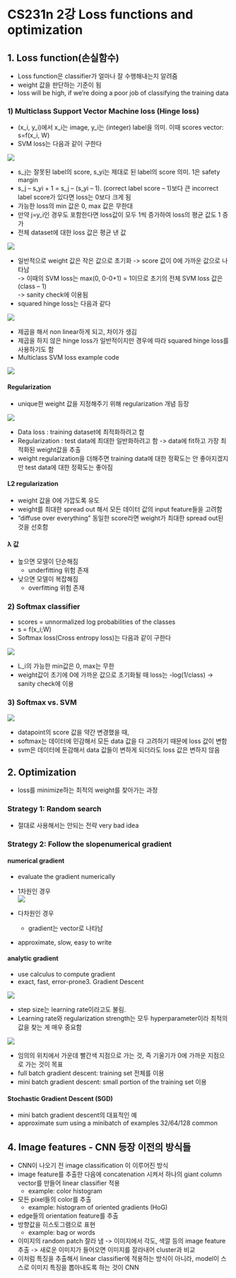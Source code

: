 # CS231n 2강 Loss functions and optimization

## 1. Loss function(손실함수)
- Loss function은 classifier가 얼마나 잘 수행해내는지 알려줌
- weight 값을 판단하는 기준이 됨
- loss will be high, if we’re doing a poor job of classifying the training data

### 1) Multiclass Support Vector Machine loss (Hinge loss)
- (x_i, y_i)에서 x_i는 image, y_i는 (integer) label을 의미. 이때 scores vector: s=f(x_i, W)
- SVM loss는 다음과 같이 구한다
 
![](https://img1.daumcdn.net/thumb/R1280x0/?scode=mtistory2&fname=https%3A%2F%2Fblog.kakaocdn.net%2Fdn%2F0tezW%2Fbtq8cQIUB8A%2Fr9zOokxuPgfQrLF7R3oc71%2Fimg.png)

- s_j는 잘못된 label의 score, s_yi는 제대로 된 label의 score 의미. 1은 safety margin
- s_j – s_yi + 1 = s_j – (s_yi – 1). (correct label score – 1)보다 큰 incorrect label score가 있다면 loss는 0보다 크게 됨
- 가능한 loss의 min 값은 0, max 값은 무한대
- 만약 j=y_i인 경우도 포함한다면 loss값이 모두 1씩 증가하여 loss의 평균 값도 1 증가
- 전체 dataset에 대한 loss 값은 평균 낸 값

![](https://img1.daumcdn.net/thumb/R1280x0/?scode=mtistory2&fname=https%3A%2F%2Fblog.kakaocdn.net%2Fdn%2Fcy1rHI%2Fbtq8cFVxIgW%2F9QJKFYnBKOqjUQM5dGWbb1%2Fimg.png)

- 일반적으로 weight 값은 작은 값으로 초기화 -> score 값이 0에 가까운 값으로 나타남  
  -> 이때의 SVM loss는 max(0, 0-0+1) = 1이므로 초기의 전체 SVM loss 값은 (class – 1)  
  -> sanity check에 이용됨  
- squared hinge loss는 다음과 같다

![](https://img1.daumcdn.net/thumb/R1280x0/?scode=mtistory2&fname=https%3A%2F%2Fblog.kakaocdn.net%2Fdn%2FbfZkxo%2Fbtq8cPDe4pM%2F9pKCX6kTaOdkzJh4KoSonk%2Fimg.png)

- 제곱을 해서 non linear하게 되고, 차이가 생김
- 제곱을 하지 않은 hinge loss가 일반적이지만 경우에 따라 squared hinge loss를 사용하기도 함
- Multiclass SVM loss example code

![](https://img1.daumcdn.net/thumb/R1280x0/?scode=mtistory2&fname=https%3A%2F%2Fblog.kakaocdn.net%2Fdn%2FbuHXnT%2Fbtq8bqjDhVY%2FOlSAUSkznR8DuHzQ9VL1P0%2Fimg.png)

#### Regularization

- unique한 weight 값을 지정해주기 위해 regularization 개념 등장

![](https://img1.daumcdn.net/thumb/R1280x0/?scode=mtistory2&fname=https%3A%2F%2Fblog.kakaocdn.net%2Fdn%2Fb6Z8ii%2Fbtq8cNTmhK2%2FtKe1NmJSvukwWLsxWrGsL0%2Fimg.png)

- Data loss : training dataset에 최적화하려고 함
- Regularization : test data에 최대한 일반화하려고 함
  -> data에 fit하고 가장 최적화된 weight값을 추출
- weight regularization을 더해주면 training data에 대한 정확도는 안 좋아지겠지만 test data에 대한 정확도는 좋아짐

#### L2 regularization

- weight 값을 0에 가깝도록 유도
- weight를 최대한 spread out 해서 모든 데이터 값의 input feature들을 고려함
- “diffuse over everything” 동일한 score라면 weight가 최대한 spread out된 것을 선호함

#### λ 값

- 높으면 모델이 단순해짐
  - underfitting 위험 존재
- 낮으면 모델이 복잡해짐
  - overfitting 위험 존재

### 2) Softmax classifier
- scores = unnormalized log probabilities of the classes
- s = f(x_i;W)
- Softmax loss(Cross entropy loss)는 다음과 같이 구한다

 ![](https://img1.daumcdn.net/thumb/R1280x0/?scode=mtistory2&fname=https%3A%2F%2Fblog.kakaocdn.net%2Fdn%2FIMp8b%2Fbtq8ceDSe46%2FRzCbkYHf8UjElkMgjlJyYK%2Fimg.png)

- L_i의 가능한 min값은 0, max는 무한
- weight값이 초기에 0에 가까운 값으로 초기화될 때 loss는 -log(1/class) -> sanity check에 이용

### 3) Softmax vs. SVM

![](https://img1.daumcdn.net/thumb/R1280x0/?scode=mtistory2&fname=https%3A%2F%2Fblog.kakaocdn.net%2Fdn%2FICUjx%2Fbtq8dR8z7t7%2Fx4Bv6U66U7HeP5YWVWCYkk%2Fimg.png)

- datapoint의 score 값을 약간 변경했을 때,
- softmax는 데이터에 민감해서 모든 data 값을 다 고려하기 때문에 loss 값이 변함
- svm은 데이터에 둔감해서 data 값들이 변하게 되더라도 loss 값은 변하지 않음

## 2. Optimization
- loss를 minimize하는 최적의 weight를 찾아가는 과정

### Strategy 1: Random search
- 절대로 사용해서는 안되는 전략 very bad idea

### Strategy 2: Follow the slopenumerical gradient
#### numerical gradient
- evaluate the gradient numerically
- 1차원인 경우  
![](https://img1.daumcdn.net/thumb/R1280x0/?scode=mtistory2&fname=https%3A%2F%2Fblog.kakaocdn.net%2Fdn%2FwqRye%2Fbtq8btVRWh5%2F0ttQB6GKkKcXV7SPqtapLK%2Fimg.png)

- 다차원인 경우
  - gradient는 vector로 나타남
- approximate, slow, easy to write

#### analytic gradient
- use calculus to compute gradient
- exact, fast, error-prone3. Gradient Descent

![](https://img1.daumcdn.net/thumb/R1280x0/?scode=mtistory2&fname=https%3A%2F%2Fblog.kakaocdn.net%2Fdn%2Fbz9UAh%2Fbtq8a6s0DG1%2FP0Vw7tsSCnnNvVmsYkcMYK%2Fimg.png)

- step size는 learning rate이라고도 불림.
- Learning rate와 regularization strength는 모두 hyperparameter이라 최적의 값을 찾는 게 매우 중요함

![](https://img1.daumcdn.net/thumb/R1280x0/?scode=mtistory2&fname=https%3A%2F%2Fblog.kakaocdn.net%2Fdn%2Fci6SdX%2Fbtq8c0roh4p%2F1OCv1Nn7Ez4rZK7HPXU6f0%2Fimg.png)

- 임의의 위치에서 가운데 빨간색 지점으로 가는 것, 즉 기울기가 0에 가까운 지점으로 가는 것이 목표
- full batch gradient descent: training set 전체를 이용
- mini batch gradient descent: small portion of the training set 이용

#### Stochastic Gradient Descent (SGD)
- mini batch gradient descent의 대표적인 예
- approximate sum using a minibatch of examples 32/64/128 common

## 4. Image features - CNN 등장 이전의 방식들
- CNN이 나오기 전 image classification 이 이루어진 방식
- image feature를 추출한 다음에 concatenation 시켜서 하나의 giant column vector를 만들어 linear classifier 적용
  - example: color histogram
- 모든 pixel들의 color를 추출
  - example: histogram of oriented gradients (HoG)
- edge들의 orientation feature를 추출
- 방향값을 히스토그램으로 표현
  - example: bag or words
- 이미지의 random patch 잘라 냄 
  -> 이미지에서 각도, 색깔 등의 image feature 추출 
  -> 새로운 이미지가 들어오면 이미지를 잘라내어 cluster과 비교
- 이처럼 특징을 추출해서 linear classifier에 적용하는 방식이 아니라, model이 스스로 이미지 특징을 뽑아내도록 하는 것이 CNN